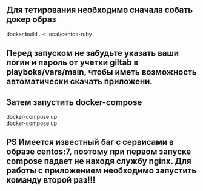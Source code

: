 ## Для тетирования необходимо сначала собать докер образ 
docker build . -t local/centos-ruby  
## Перед запуском не забудьте указать ваши логин и пароль от учетки giltab в playboks/vars/main, чтобы иметь возможность автоматически скачать приложени.
## Затем запустить docker-compose 
docker-compose up  
docker-compose up    

## PS Имеется известный баг с сервисами в образе centos:7, поэтому при первом запуске compose падает не находя службу nginx. Для работы с приложением необходимо запустить команду второй раз!!!

